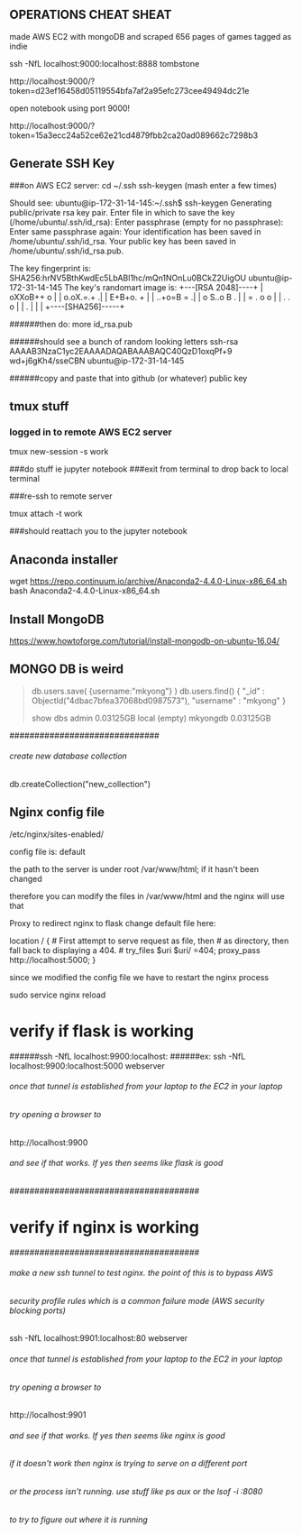 ##   OPERATIONS CHEAT SHEAT 

made AWS EC2 with mongoDB and scraped 656 pages of games tagged as indie

ssh -NfL localhost:9000:localhost:8888 tombstone

http://localhost:9000/?token=d23ef16458d05119554bfa7af2a95efc273cee49494dc21e

open notebook using port 9000!

http://localhost:9000/?token=15a3ecc24a52ce62e21cd4879fbb2ca20ad089662c7298b3


## Generate SSH Key ####
###on AWS EC2 server:
cd ~/.ssh
ssh-keygen
<enter>
<enter>
<enter>
(mash enter a few times)

Should see:
ubuntu@ip-172-31-14-145:~/.ssh$ ssh-keygen
Generating public/private rsa key pair.
Enter file in which to save the key (/home/ubuntu/.ssh/id_rsa):
Enter passphrase (empty for no passphrase):
Enter same passphrase again:
Your identification has been saved in /home/ubuntu/.ssh/id_rsa.
Your public key has been saved in /home/ubuntu/.ssh/id_rsa.pub.

The key fingerprint is:
SHA256:hrNV5BthKwdEc5LbABl1hc/mQn1NOnLu0BCkZ2UigOU ubuntu@ip-172-31-14-145
The key's randomart image is:
+---[RSA 2048]----+
|      oXXoB++ o  |
|      o.oX.=.+  .|
|        E+B+o. + |
|       ..+o=B = .|
|      o S..o B . |
|       =  . o o  |
|      .    . o   |
|              .  |
|                 |
+----[SHA256]-----+

######then do:
more id_rsa.pub

######should see a bunch of random looking letters
ssh-rsa AAAAB3NzaC1yc2EAAAADAQABAAABAQC40QzD1oxqPf+9
<snip>
wd+j6gKh4/sseCBN ubuntu@ip-172-31-14-145

######copy and paste that into github (or whatever) public key

## tmux stuff #########

### logged in to remote AWS EC2 server
tmux new-session -s work

###do stuff ie jupyter notebook
###exit from terminal to drop back to local terminal

###re-ssh to remote server

tmux attach -t work

###should reattach you to the jupyter notebook

## Anaconda installer  ###########

wget https://repo.continuum.io/archive/Anaconda2-4.4.0-Linux-x86_64.sh
bash Anaconda2-4.4.0-Linux-x86_64.sh


## Install MongoDB     ###########

https://www.howtoforge.com/tutorial/install-mongodb-on-ubuntu-16.04/


## MONGO DB is weird ######

> db.users.save( {username:"mkyong"} )
> db.users.find()
{ "_id" : ObjectId("4dbac7bfea37068bd0987573"), "username" : "mkyong" }
>
> show dbs
admin   0.03125GB
local   (empty)
mkyongdb        0.03125GB

##############################

###### create new database collection
db.createCollection("new_collection")


## Nginx config file
/etc/nginx/sites-enabled/

config file is:  default

the path to the server is under root /var/www/html; if it hasn't been changed

therefore you can modify the files in /var/www/html and the nginx will use that

Proxy to redirect nginx to flask
change default file here:

location / {
                # First attempt to serve request as file, then
                # as directory, then fall back to displaying a 404.
                # try_files $uri $uri/ =404;
                proxy_pass http://localhost:5000;
        }

since we modified the config file we have to restart the nginx process

sudo service nginx reload

# verify if flask is working

######ssh -NfL localhost:9900:localhost:<flask port on web server> <ssh alias to webserver>
######ex:
ssh -NfL localhost:9900:localhost:5000 webserver

###### once that tunnel is established from your laptop to the EC2 in your laptop
###### try opening a browser to
http://localhost:9900
###### and see if that works. If yes then seems like flask is good

######################################
# verify if nginx is working
######################################

###### make a new ssh tunnel to test nginx. the point of this is to bypass AWS
###### security profile rules which is a common failure mode (AWS security blocking ports)

ssh -NfL localhost:9901:localhost:80 webserver

###### once that tunnel is established from your laptop to the EC2 in your laptop
###### try opening a browser to
http://localhost:9901
###### and see if that works. If yes then seems like nginx is good

###### if it doesn't work then nginx is trying to serve on a different port
###### or the process isn't running.  use stuff like ps aux or the lsof -i :8080
###### to try to figure out where it is running
